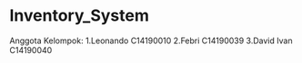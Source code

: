 # Inventory_System

Anggota Kelompok:
1.Leonando C14190010
2.Febri C14190039
3.David Ivan C14190040
